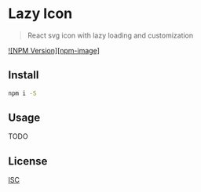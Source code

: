 # Lazy Icon

> React svg icon with lazy loading and customization

[![NPM Version][npm-image]][npm-url]

## Install

```bash
npm i -S 
```

## Usage

TODO

## License

[ISC](https://opensource.org/licenses/ISC)

[npm-url]: https://npmjs.org/package/lazy-icon